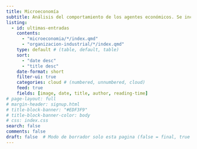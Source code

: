 ```yaml
---
title: Microeconomía
subtitle: Análisis del comportamiento de los agentes económicos. Se incluyen temas como teoría del consumidor, teoría de la empresa, competencia, externalidades y equilibrio de mercado.
listing:
  - id: ultimas-entradas
    contents: 
      - "microeconomia/*/index.qmd"
      - "organizacion-industrial/*/index.qmd"
    type: default # (table, default, table)
    sort: 
      - "date desc"
      - "title desc"
    date-format: short
    filter-ui: true
    categories: cloud # (numbered, unnumbered, cloud)
    feed: true
    fields: [image, date, title, author, reading-time]
# page-layout: full
# margin-header: signup.html
# title-block-banner: "#EDF3F9"
# title-block-banner-color: body
# css: index.css
search: false
comments: false
draft: false  # Modo de borrador solo esta pagina (false = final, true = borrador)
---
```


